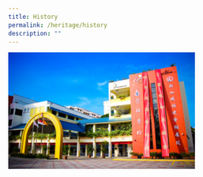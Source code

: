 ```yaml
---
title: History
permalink: /heritage/history
description: ""
---
```



<img src="/images/Pic_Chongfu.jpeg" 
     style="width:75%">

